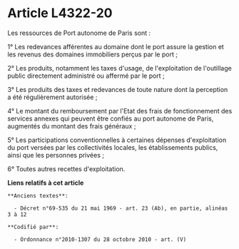 # Article L4322-20

Les ressources de Port autonome de Paris sont :

1° Les redevances afférentes au domaine dont le port assure la gestion et les revenus des domaines immobiliers perçus par le
port ;

2° Les produits, notamment les taxes d'usage, de l'exploitation de l'outillage public directement administré ou affermé par
le port ;

3° Les produits des taxes et redevances de toute nature dont la perception a été régulièrement autorisée ;

4° Le montant du remboursement par l'Etat des frais de fonctionnement des services annexes qui peuvent être confiés au port
autonome de Paris, augmentés du montant des frais généraux ;

5° Les participations conventionnelles à certaines dépenses d'exploitation du port versées par les collectivités locales, les
établissements publics, ainsi que les personnes privées ;

6° Toutes autres recettes d'exploitation.

**Liens relatifs à cet article**

	**Anciens textes**:

	  - Décret n°69-535 du 21 mai 1969 - art. 23 (Ab), en partie, alinéas 3 à 12

	**Codifié par**:

	  - Ordonnance n°2010-1307 du 28 octobre 2010 - art. (V)
